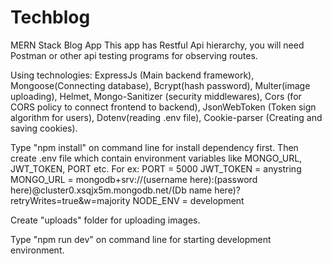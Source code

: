 # Techblog
MERN Stack Blog App
This app has Restful Api hierarchy, you will need Postman or other api testing programs for observing routes.

Using technologies: ExpressJs (Main backend framework), Mongoose(Connecting database), Bcrypt(hash password), Multer(image uploading), Helmet, Mongo-Sanitizer (security middlewares), 
Cors (for CORS policy to connect frontend to backend), JsonWebToken (Token sign algorithm for users), Dotenv(reading .env file), Cookie-parser (Creating and saving cookies).  

Type "npm install" on command line for install dependency first.
Then create .env file which contain environment variables like MONGO_URL, JWT_TOKEN, PORT etc.
For ex:
PORT = 5000
JWT_TOKEN = anystring
MONGO_URL = mongodb+srv://(username here):(password here)@cluster0.xsqjx5m.mongodb.net/(Db name here)?retryWrites=true&w=majority
NODE_ENV = development

Create "uploads" folder for uploading images.

Type "npm run dev" on command line for starting development environment.
